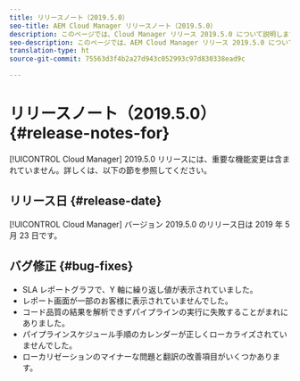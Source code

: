 ```yaml
---
title: リリースノート（2019.5.0）
seo-title: AEM Cloud Manager リリースノート（2019.5.0）
description: このページでは、Cloud Manager リリース 2019.5.0 について説明します。
seo-description: このページでは、AEM Cloud Manager リリース 2019.5.0 について説明します。
translation-type: ht
source-git-commit: 75563d3f4b2a27d943c052993c97d830338ead9c

---
```



# リリースノート（2019.5.0） {#release-notes-for}

[!UICONTROL Cloud Manager] 2019.5.0 リリースには、重要な機能変更は含まれていません。詳しくは、以下の節を参照してください。

## リリース日 {#release-date}

[!UICONTROL Cloud Manager] バージョン 2019.5.0 のリリース日は 2019 年 5 月 23 日です。


## バグ修正 {#bug-fixes}

* SLA レポートグラフで、Y 軸に繰り返し値が表示されていました。
* レポート画面が一部のお客様に表示されていませんでした。
* コード品質の結果を解析できずパイプラインの実行に失敗することがまれにありました。
* パイプラインスケジュール手順のカレンダーが正しくローカライズされていませんでした。
* ローカリゼーションのマイナーな問題と翻訳の改善項目がいくつかあります。